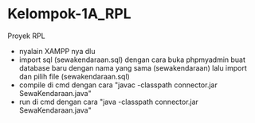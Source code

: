 # Kelompok-1A_RPL
Proyek RPL

- nyalain XAMPP nya dlu 
- import sql  (sewakendaraan.sql) dengan cara buka phpmyadmin buat database baru dengan nama yang sama (sewakendaraan) lalu import dan pilih file (sewakendaraan.sql)
- compile di cmd dengan cara  "javac -classpath connector.jar SewaKendaraan.java"
- run di cmd dengan cara "java -classpath connector.jar SewaKendaraan.java"
